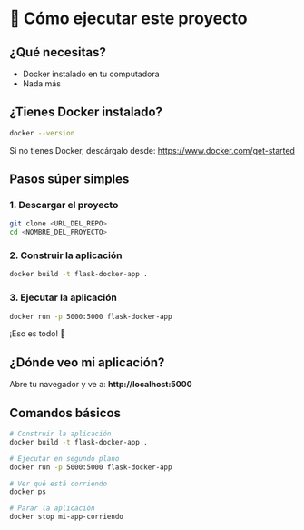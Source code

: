 # 🚀 Cómo ejecutar este proyecto

## ¿Qué necesitas?

- Docker instalado en tu computadora
- Nada más

## ¿Tienes Docker instalado?

```bash
docker --version
```

Si no tienes Docker, descárgalo desde: https://www.docker.com/get-started

## Pasos súper simples

### 1. Descargar el proyecto

```bash
git clone <URL_DEL_REPO>
cd <NOMBRE_DEL_PROYECTO>
```

### 2. Construir la aplicación

```bash
docker build -t flask-docker-app .
```

### 3. Ejecutar la aplicación

```bash
docker run -p 5000:5000 flask-docker-app
```

¡Eso es todo! 🎉

## ¿Dónde veo mi aplicación?

Abre tu navegador y ve a: **http://localhost:5000**

## Comandos básicos

```bash
# Construir la aplicación
docker build -t flask-docker-app .

# Ejecutar en segundo plano
docker run -p 5000:5000 flask-docker-app

# Ver qué está corriendo
docker ps

# Parar la aplicación
docker stop mi-app-corriendo
```

